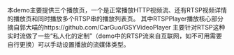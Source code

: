 本demo主要提供三个播放页，一个是正常播放HTTP视频流、还有RTSP视频详情的播放页和同时播放多个RTSP串的播放列表页。
其中RTSPPlayer播放核心部分摘自郭大喵的https://github.com/CarGuo/GSYVideoPlayer
主要针对RTSP这种实时流做了一些“私人化的定制”（demo中的RTSP流来自互联网，如不可用需要自行更换）可以手动设置播放的流媒体类型。
